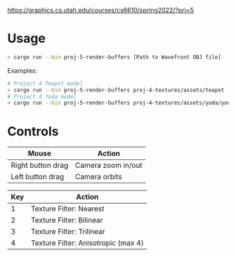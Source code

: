 https://graphics.cs.utah.edu/courses/cs6610/spring2022/?prj=5

# Usage

```sh
> cargo run --bin proj-5-render-buffers [Path to Wavefront OBJ file]
```

Examples:

```sh
# Project 4 Teapot model
> cargo run --bin proj-5-render-buffers proj-4-textures/assets/teapot
# Project 4 Yoda model
> cargo run --bin proj-5-render-buffers proj-4-textures/assets/yoda/yoda.obj
```

# Controls

| Mouse             | Action             |
|-------------------|--------------------|
| Right button drag | Camera zoom in/out |
| Left button drag  | Camera orbits      |

| Key | Action                                 |
|-----|----------------------------------------|
|  1  | Texture Filter: Nearest                |
|  2  | Texture Filter: Bilinear               |
|  3  | Texture Filter: Trilinear              |
|  4  | Texture Filter: Anisotropic (max 4)    |
